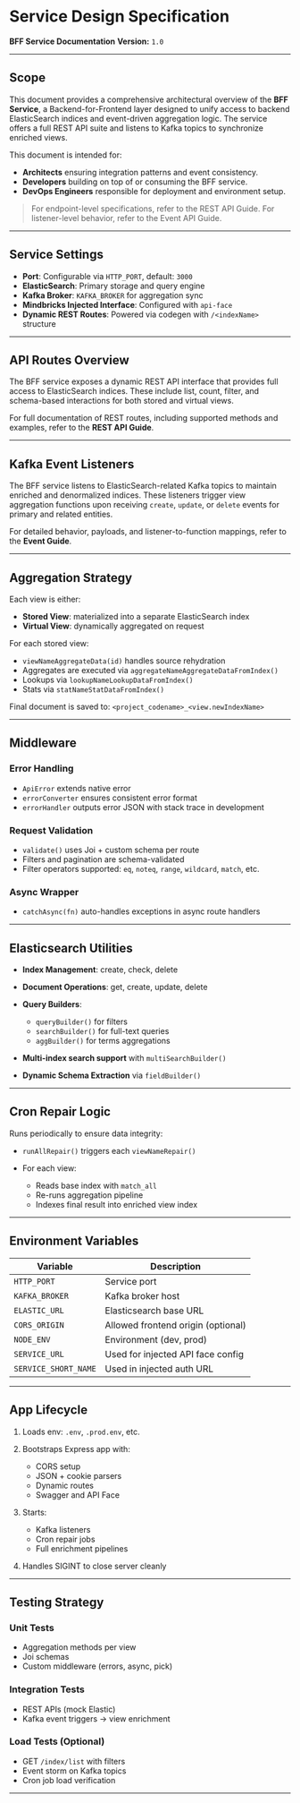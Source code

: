 # Service Design Specification

**BFF Service Documentation**
**Version:** `1.0`

---

## Scope

This document provides a comprehensive architectural overview of the **BFF Service**, a Backend-for-Frontend layer designed to unify access to backend ElasticSearch indices and event-driven aggregation logic. The service offers a full REST API suite and listens to Kafka topics to synchronize enriched views.

This document is intended for:

* **Architects** ensuring integration patterns and event consistency.
* **Developers** building on top of or consuming the BFF service.
* **DevOps Engineers** responsible for deployment and environment setup.

> For endpoint-level specifications, refer to the REST API Guide.
> For listener-level behavior, refer to the Event API Guide.

---

## Service Settings

* **Port**: Configurable via `HTTP_PORT`, default: `3000`
* **ElasticSearch**: Primary storage and query engine
* **Kafka Broker**: `KAFKA_BROKER` for aggregation sync
* **Mindbricks Injected Interface**: Configured with `api-face`
* **Dynamic REST Routes**: Powered via codegen with `/<indexName>` structure

---

## API Routes Overview

The BFF service exposes a dynamic REST API interface that provides full access to ElasticSearch indices. These include list, count, filter, and schema-based interactions for both stored and virtual views.

For full documentation of REST routes, including supported methods and examples, refer to the **REST API Guide**.

---

## Kafka Event Listeners

The BFF service listens to ElasticSearch-related Kafka topics to maintain enriched and denormalized indices. These listeners trigger view aggregation functions upon receiving `create`, `update`, or `delete` events for primary and related entities.

For detailed behavior, payloads, and listener-to-function mappings, refer to the **Event Guide**.

---

## Aggregation Strategy

Each view is either:

* **Stored View**: materialized into a separate ElasticSearch index
* **Virtual View**: dynamically aggregated on request

For each stored view:

* `viewNameAggregateData(id)` handles source rehydration
* Aggregates are executed via `aggregateNameAggregateDataFromIndex()`
* Lookups via `lookupNameLookupDataFromIndex()`
* Stats via `statNameStatDataFromIndex()`

Final document is saved to: `<project_codename>_<view.newIndexName>`

---

## Middleware

### Error Handling

* `ApiError` extends native error
* `errorConverter` ensures consistent error format
* `errorHandler` outputs error JSON with stack trace in development

### Request Validation

* `validate()` uses Joi + custom schema per route
* Filters and pagination are schema-validated
* Filter operators supported: `eq`, `noteq`, `range`, `wildcard`, `match`, etc.

### Async Wrapper

* `catchAsync(fn)` auto-handles exceptions in async route handlers

---

## Elasticsearch Utilities

* **Index Management**: create, check, delete
* **Document Operations**: get, create, update, delete
* **Query Builders**:

  * `queryBuilder()` for filters
  * `searchBuilder()` for full-text queries
  * `aggBuilder()` for terms aggregations
* **Multi-index search support** with `multiSearchBuilder()`
* **Dynamic Schema Extraction** via `fieldBuilder()`

---

## Cron Repair Logic

Runs periodically to ensure data integrity:

* `runAllRepair()` triggers each `viewNameRepair()`
* For each view:

  * Reads base index with `match_all`
  * Re-runs aggregation pipeline
  * Indexes final result into enriched view index

---

## Environment Variables

| Variable             | Description                        |
| -------------------- | ---------------------------------- |
| `HTTP_PORT`          | Service port                       |
| `KAFKA_BROKER`       | Kafka broker host                  |
| `ELASTIC_URL`        | Elasticsearch base URL             |
| `CORS_ORIGIN`        | Allowed frontend origin (optional) |
| `NODE_ENV`           | Environment (dev, prod)            |
| `SERVICE_URL`        | Used for injected API face config  |
| `SERVICE_SHORT_NAME` | Used in injected auth URL          |

---

## App Lifecycle

1. Loads env: `.env`, `.prod.env`, etc.
2. Bootstraps Express app with:

   * CORS setup
   * JSON + cookie parsers
   * Dynamic routes
   * Swagger and API Face
3. Starts:

   * Kafka listeners
   * Cron repair jobs
   * Full enrichment pipelines
4. Handles SIGINT to close server cleanly

---

## Testing Strategy

### Unit Tests

* Aggregation methods per view
* Joi schemas
* Custom middleware (errors, async, pick)

### Integration Tests

* REST APIs (mock Elastic)
* Kafka event triggers → view enrichment

### Load Tests (Optional)

* GET `/index/list` with filters
* Event storm on Kafka topics
* Cron job load verification

---